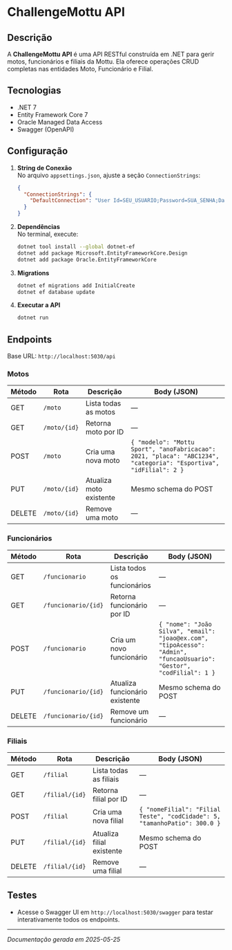 # ChallengeMottu API

## Descrição
A **ChallengeMottu API** é uma API RESTful construída em .NET para gerir motos, funcionários e filiais da Mottu. Ela oferece operações CRUD completas nas entidades Moto, Funcionário e Filial.

## Tecnologias
- .NET 7
- Entity Framework Core 7
- Oracle Managed Data Access
- Swagger (OpenAPI)

## Configuração

1. **String de Conexão**  
   No arquivo `appsettings.json`, ajuste a seção `ConnectionStrings`:
   ```json
   {
     "ConnectionStrings": {
       "DefaultConnection": "User Id=SEU_USUARIO;Password=SUA_SENHA;Data Source=oracle.fiap.com.br:1521/orcl;"
     }
   }
   ```

2. **Dependências**  
   No terminal, execute:
   ```bash
   dotnet tool install --global dotnet-ef
   dotnet add package Microsoft.EntityFrameworkCore.Design
   dotnet add package Oracle.EntityFrameworkCore
   ```

3. **Migrations**  
   ```bash
   dotnet ef migrations add InitialCreate
   dotnet ef database update
   ```

4. **Executar a API**  
   ```bash
   dotnet run
   ```

## Endpoints

Base URL: `http://localhost:5030/api`

### Motos

| Método | Rota            | Descrição                  | Body (JSON)                                                       |
|--------|-----------------|----------------------------|-------------------------------------------------------------------|
| GET    | `/moto`         | Lista todas as motos       | —                                                                 |
| GET    | `/moto/{id}`    | Retorna moto por ID        | —                                                                 |
| POST   | `/moto`         | Cria uma nova moto         | `{ "modelo": "Mottu Sport", "anoFabricacao": 2021, "placa": "ABC1234", "categoria": "Esportiva", "idFilial": 2 }` |
| PUT    | `/moto/{id}`    | Atualiza moto existente    | Mesmo schema do POST                                              |
| DELETE | `/moto/{id}`    | Remove uma moto            | —                                                                 |

### Funcionários

| Método | Rota                      | Descrição                          | Body (JSON)                                                                                                 |
|--------|---------------------------|------------------------------------|-------------------------------------------------------------------------------------------------------------|
| GET    | `/funcionario`            | Lista todos os funcionários        | —                                                                                                           |
| GET    | `/funcionario/{id}`       | Retorna funcionário por ID         | —                                                                                                           |
| POST   | `/funcionario`            | Cria um novo funcionário           | `{ "nome": "João Silva", "email": "joao@ex.com", "tipoAcesso": "Admin", "funcaoUsuario": "Gestor", "codFilial": 1 }` |
| PUT    | `/funcionario/{id}`       | Atualiza funcionário existente     | Mesmo schema do POST                                                                                        |
| DELETE | `/funcionario/{id}`       | Remove um funcionário              | —                                                                                                           |

### Filiais

| Método | Rota            | Descrição                   | Body (JSON)                                             |
|--------|-----------------|-----------------------------|---------------------------------------------------------|
| GET    | `/filial`       | Lista todas as filiais     | —                                                       |
| GET    | `/filial/{id}`  | Retorna filial por ID      | —                                                       |
| POST   | `/filial`       | Cria uma nova filial       | `{ "nomeFilial": "Filial Teste", "codCidade": 5, "tamanhoPatio": 300.0 }` |
| PUT    | `/filial/{id}`  | Atualiza filial existente  | Mesmo schema do POST                                    |
| DELETE | `/filial/{id}`  | Remove uma filial          | —                                                       |

## Testes

- Acesse o Swagger UI em `http://localhost:5030/swagger` para testar interativamente todos os endpoints.

---

*Documentação gerada em 2025-05-25*
